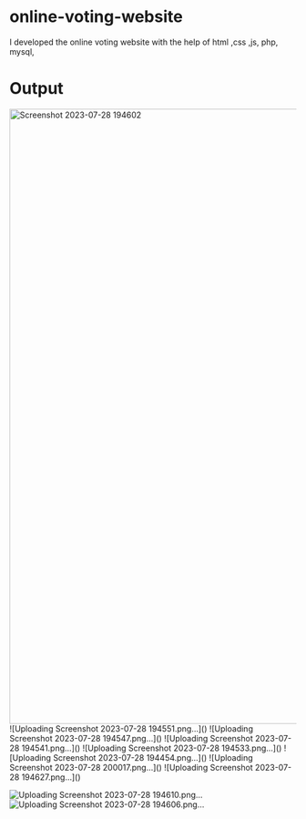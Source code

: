 # online-voting-website
I developed the online voting website with the help of html ,css ,js, php, mysql, 
# Output





<img width="1080" alt="Screenshot 2023-07-28 194602" src="https://github.com/rithik51103/online-voting-website/assets/126872911/df6c5090-9c62-4592-bd88-b93d2bca38e9">
![Uploading Screenshot 2023-07-28 194551.png…]()
![Uploading Screenshot 2023-07-28 194547.png…]()
![Uploading Screenshot 2023-07-28 194541.png…]()
![Uploading Screenshot 2023-07-28 194533.png…]()
![Uploading Screenshot 2023-07-28 194454.png…]()
![Uploading Screenshot 2023-07-28 200017.png…]()
![Uploading Screenshot 2023-07-28 194627.png…]()


![Uploading Screenshot 2023-07-28 194610.png…]()
![Uploading Screenshot 2023-07-28 194606.png…]()
